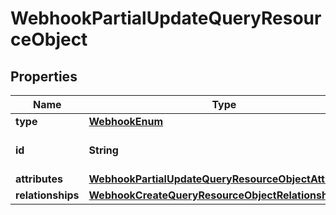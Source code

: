 # WebhookPartialUpdateQueryResourceObject

## Properties
Name | Type | Description | Notes
------------ | ------------- | ------------- | -------------
**type** | [**WebhookEnum**](WebhookEnum.md) |  | 
**id** | **String** | The ID of the webhook. | 
**attributes** | [**WebhookPartialUpdateQueryResourceObjectAttributes**](WebhookPartialUpdateQueryResourceObjectAttributes.md) |  | 
**relationships** | [**WebhookCreateQueryResourceObjectRelationships**](WebhookCreateQueryResourceObjectRelationships.md) |  |  [optional]
